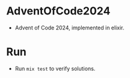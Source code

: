 # AdventOfCode2024

- Advent of Code 2024, implemented in elixir.

# Run

- Run `mix test` to verify solutions.
